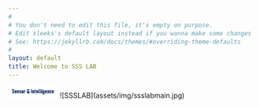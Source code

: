 ```yaml
---
#
# You don't need to edit this file, it's empty on purpose.
# Edit sleeks's default layout instead if you wanna make some changes
# See: https://jekyllrb.com/docs/themes/#overriding-theme-defaults
#
layout: default
title: Welcome to SSS LAB
---
```


<link rel="stylesheet" href="/assets/css/main.css">

<img src="assets/img/favicon.jpg"  title="SSSLAB_Logo" class="center" style="width:20%"/>
![SSSLAB](assets/img/ssslabmain.jpg)  





